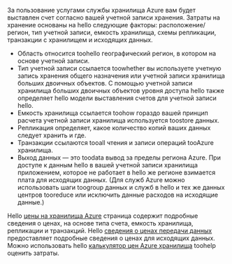 За пользование услугами службы хранилища Azure вам будет выставлен счет согласно вашей учетной записи хранения. Затраты на хранение основаны на hello следующие факторы: расположение/регион, тип учетной записи, емкость хранилища, схемы репликации, транзакции с хранилищем и исходящих данных.

* Область относится toohello географический регион, в котором на основе учетной записи.
* Тип учетной записи ссылается toowhether вы используете учетную запись хранения общего назначения или учетной записи хранилища больших двоичных объектов. С помощью учетной записи хранилища больших двоичных объектов уровня доступа hello также определяет hello модели выставления счетов для учетной записи hello.
* Емкость хранилища ссылается toohow гораздо вашей принцип расчета учетной записи хранилища используется toostore данных.
* Репликация определяет, какое количество копий ваших данных следует хранить и где.
* Транзакции ссылаются tooall чтения и записи операций tooAzure хранилища.
* Выход данных — это toodata вывод за пределы региона Azure. При доступе к данным hello в вашей учетной записи хранилища приложением, которое не работает в hello же регионе взимается плата для исходящих данных. (Для служб Azure можно использовать шаги toogroup данных и служб в hello и тех же данных центров tooreduce или исключить данные расходов на исходящие данные.)

Hello [цены на хранилища Azure](https://azure.microsoft.com/pricing/details/storage/) страница содержит подробные сведения о ценах, на основе типа счета, емкость хранилища, репликации и транзакций. Hello [сведения о ценах передачи данных](https://azure.microsoft.com/pricing/details/data-transfers/) предоставляет подробные сведения о ценах для исходящих данных. Можно использовать hello [калькулятор цен Azure хранилища](https://azure.microsoft.com/pricing/calculator/?scenario=data-management) toohelp оценить затраты.

